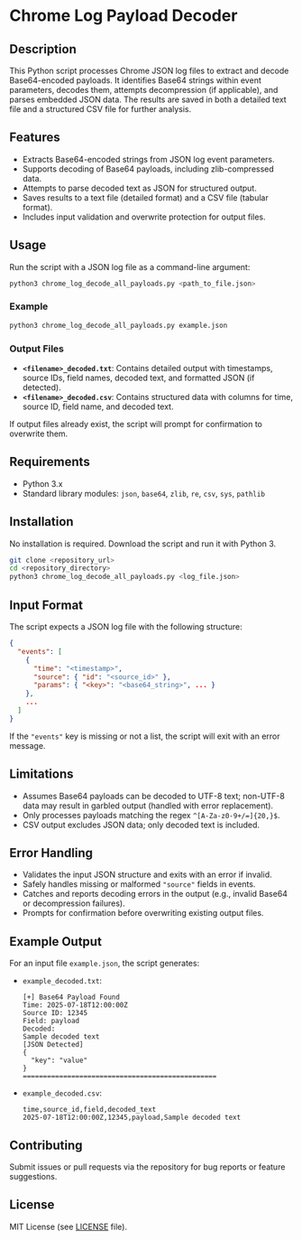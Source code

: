 # Chrome Log Payload Decoder

## Description

This Python script processes Chrome JSON log files to extract and decode Base64-encoded payloads. It identifies Base64 strings within event parameters, decodes them, attempts decompression (if applicable), and parses embedded JSON data. The results are saved in both a detailed text file and a structured CSV file for further analysis.

## Features

- Extracts Base64-encoded strings from JSON log event parameters.
- Supports decoding of Base64 payloads, including zlib-compressed data.
- Attempts to parse decoded text as JSON for structured output.
- Saves results to a text file (detailed format) and a CSV file (tabular format).
- Includes input validation and overwrite protection for output files.

## Usage

Run the script with a JSON log file as a command-line argument:

```bash
python3 chrome_log_decode_all_payloads.py <path_to_file.json>
```

### Example

```bash
python3 chrome_log_decode_all_payloads.py example.json
```

### Output Files

- **`<filename>_decoded.txt`**: Contains detailed output with timestamps, source IDs, field names, decoded text, and formatted JSON (if detected).
- **`<filename>_decoded.csv`**: Contains structured data with columns for time, source ID, field name, and decoded text.

If output files already exist, the script will prompt for confirmation to overwrite them.

## Requirements

- Python 3.x
- Standard library modules: `json`, `base64`, `zlib`, `re`, `csv`, `sys`, `pathlib`

## Installation

No installation is required. Download the script and run it with Python 3.

```bash
git clone <repository_url>
cd <repository_directory>
python3 chrome_log_decode_all_payloads.py <log_file.json>
```

## Input Format

The script expects a JSON log file with the following structure:

```json
{
  "events": [
    {
      "time": "<timestamp>",
      "source": { "id": "<source_id>" },
      "params": { "<key>": "<base64_string>", ... }
    },
    ...
  ]
}
```

If the `"events"` key is missing or not a list, the script will exit with an error message.

## Limitations

- Assumes Base64 payloads can be decoded to UTF-8 text; non-UTF-8 data may result in garbled output (handled with error replacement).
- Only processes payloads matching the regex `^[A-Za-z0-9+/=]{20,}$`.
- CSV output excludes JSON data; only decoded text is included.

## Error Handling

- Validates the input JSON structure and exits with an error if invalid.
- Safely handles missing or malformed `"source"` fields in events.
- Catches and reports decoding errors in the output (e.g., invalid Base64 or decompression failures).
- Prompts for confirmation before overwriting existing output files.

## Example Output

For an input file `example.json`, the script generates:

- `example_decoded.txt`:
  ```
  [+] Base64 Payload Found
  Time: 2025-07-18T12:00:00Z
  Source ID: 12345
  Field: payload
  Decoded:
  Sample decoded text
  [JSON Detected]
  {
    "key": "value"
  }
  ================================================
  ```

- `example_decoded.csv`:
  ```csv
  time,source_id,field,decoded_text
  2025-07-18T12:00:00Z,12345,payload,Sample decoded text
  ```

## Contributing

Submit issues or pull requests via the repository for bug reports or feature suggestions.

## License

MIT License (see [LICENSE](LICENSE) file).
